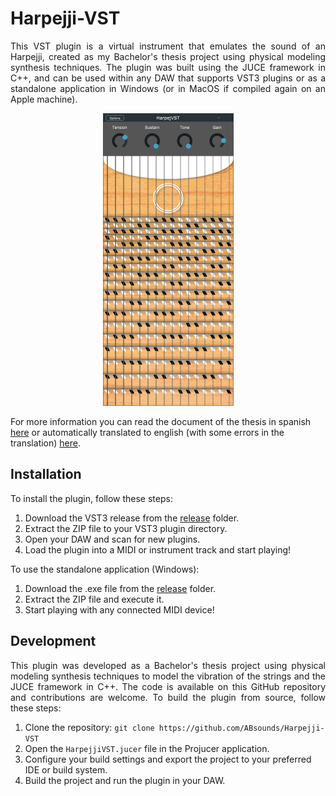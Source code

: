 # Harpejji-VST
<p align="justify">
This VST plugin is a virtual instrument that emulates the sound of an Harpejji, created as my Bachelor's thesis project using physical modeling synthesis techniques. The plugin was built using the JUCE framework in C++, and can be used within any DAW that supports VST3 plugins or as a standalone application in Windows (or in MacOS if compiled again on an Apple machine).
</p>

<p align="center">
  <img src="Harpejji_VST.png" width = 209 height = 468/>
</p>

For more information you can read the document of the thesis in spanish [here](Harpejji_VST_Spanish.pdf) or automatically translated to english (with some errors in the translation) [here](Harpejji_VST_Translated.pdf).

## Installation
To install the plugin, follow these steps:
1. Download the VST3 release from the [release](Release) folder.
2. Extract the ZIP file to your VST3 plugin directory.
3. Open your DAW and scan for new plugins.
4. Load the plugin into a MIDI or instrument track and start playing!

To use the standalone application (Windows):
1. Download the .exe file from the [release](Release) folder.
2. Extract the ZIP file and execute it.
3. Start playing with any connected MIDI device!

## Development
<p align="justify">
This plugin was developed as a Bachelor's thesis project using physical modeling synthesis techniques to model the vibration of the strings and the JUCE framework in C++. The code is available on this GitHub repository and contributions are welcome. To build the plugin from source, follow these steps:
</p>

1. Clone the repository: `git clone https://github.com/ABsounds/Harpejji-VST`
2. Open the `HarpejjiVST.jucer` file in the Projucer application.
3. Configure your build settings and export the project to your preferred IDE or build system.
4. Build the project and run the plugin in your DAW.
